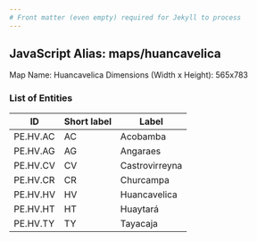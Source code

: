 ```yaml
---
# Front matter (even empty) required for Jekyll to process
---
```


## JavaScript Alias: maps/huancavelica

Map Name: Huancavelica
Dimensions (Width x Height): 565x783


### List of Entities

ID | Short label | Label
---|---|---|
PE.HV.AC| AC | Acobamba
PE.HV.AG| AG | Angaraes
PE.HV.CV| CV | Castrovirreyna
PE.HV.CR| CR | Churcampa
PE.HV.HV| HV | Huancavelica
PE.HV.HT| HT | Huaytará
PE.HV.TY| TY | Tayacaja
